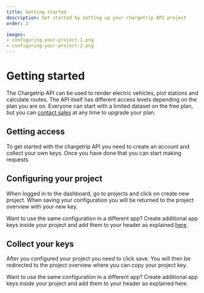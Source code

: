 ```yaml
---
title: Getting started
description: Get started by setting up your chargetrip API project
order: 2

images:
- configuring-your-project-1.png
- configuring-your-project-2.png
---
```

# Getting started
The Chargetrip API can be used to render electric vehicles, plot stations and calculate routes. The API itself has different access levels depending on the plan you are on. Everyone can start with a limited dataset on the free plan, but you can [contact sales](http://google.com) at any time to upgrade your plan.

<steps>
<step img="getting-access.png">

## Getting access

To get started with the chargetrip API you need to create an account and collect your own keys. Once you have done that you can start making requests.

<c-button size="md" color="accent" title="Sign up"></c-button>
<c-button size="md" color="body" title="Sign in"></c-button>

</step>
<step :images="images">

## Configuring your project

When logged in to the dashboard, go to projects and click on create new project. When saving your configuration you will be returned to the project overview with your new key.

<step-note color="accent" title="Chargetrip">

Want to use the same configuration in a different app? Create additional app keys inside your project and add them to your header as explained [here](http://localhost:3000/setup-&-integration/API-Basics/setup/authorization#authorization-process).

</step-note>

</step>
<step img="collect-your-keys.png">

## Collect your keys
After you configured your project you need to click save. You will then be redirected to the project overview where you can copy your project key.

<step-note color="note" title="Key alert" :khaled="true">

Want to use the same configuration in a different app? Create additional app keys inside your project and add them to your header as explained here.

</step-note>
</step>
</steps>
